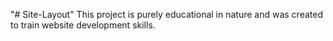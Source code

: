 "# Site-Layout"
This project is purely educational in nature and was created to train website development skills.
